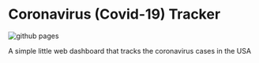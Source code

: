 # Coronavirus (Covid-19) Tracker

![github pages](https://github.com/johnmberger/covid-tracker/workflows/github%20pages/badge.svg)

A simple little web dashboard that tracks the coronavirus cases in the USA